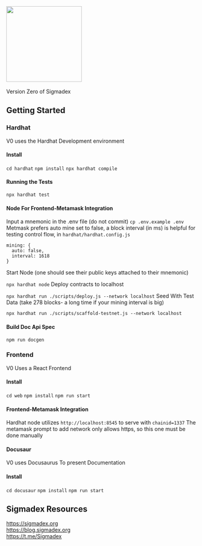 <br><br>
<img src="https://i.imgur.com/PwOJmQN.png" width="200px">
<br><br>
Version Zero of Sigmadex
## Getting Started

### Hardhat
V0 uses the Hardhat Development environment

#### Install
``cd hardhat``
``npm install``
``npx hardhat compile``

#### Running the Tests
``npx hardhat test``

#### Node For Frontend-Metamask Integration
Input a mnemonic in the .env file (do not commit)
``cp .env.example .env``
Metmask prefers auto mine set to false, a block interval (in ms) is helpful for testing control flow, in `hardhat/hardhat.config.js`
```
mining: {
  auto: false,
  interval: 1618
}
  ```
Start Node (one should see their public keys attached to their mnemonic)

``npx hardhat node``
Deploy contracts to localhost

``npx hardhat run ./scripts/deploy.js --network localhost``
Seed With Test Data (take 278 blocks- a long time if your mining interval is big)

``npx hardhat run ./scripts/scaffold-testnet.js --network localhost``


#### Build Doc Api Spec
``npm run docgen``

### Frontend
V0 Uses a React Frontend

#### Install
``cd web``
``npm install``
``npm run start``

#### Frontend-Metamask Integration
Hardhat node utilizes `http://localhost:8545` to serve with `chainid=1337`
The metamask prompt to add network only allows https, so this one must be done manually

#### Docusaur
V0 uses Docusaurus To present Documentation

#### Install
``cd docusaur``
``npm install``
``npm run start``


## Sigmadex Resources

https://sigmadex.org<br>
https://blog.sigmadex.org<br>
https://t.me/Sigmadex
